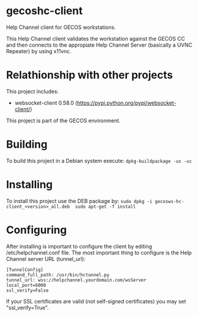 # gecoshc-client
Help Channel client for GECOS workstations.

This Help Channel client validates the workstation against the GECOS CC and then connects to the appropiate Help Channel Server (basically a UVNC Repeater) by using x11vnc.

# Relathionship with other projects
This project includes:
* websocket-client 0.58.0 (https://pypi.python.org/pypi/websocket-client/)

This project is part of the GECOS environment.

# Building
To build this project in a Debian system execute:
``
dpkg-buildpackage -us -uc
``

# Installing
To install this project use the DEB package by:
``
sudo dpkg -i gecosws-hc-client_<version>_all.deb 
sudo apt-get -f install
``

# Configuring
After installing is important to configure the client by editing /etc/helpchannel.conf file.
The most important thing to configure is the Help Channel server URL (tunnel_url):
```
[TunnelConfig]
command_full_path: /usr/bin/hctunnel.py
tunnel_url: wss://helpchannel.yourdomain.com/wsServer
local_port=6000
ssl_verify=False
```

If your SSL certificates are valid (not self-signed certificates) you may set "ssl_verify=True".
